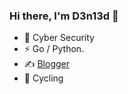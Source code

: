 ### Hi there, I'm D3n13d  👋 

- 🔭 Cyber Security
- ⚡ Go / Python.
- ✍️ [Blogger](https://d3n13d.github.io/)
- 🏃   Cycling
<!--
**D3n13d/D3n13d** is a ✨ _special_ ✨ repository because its `README.md` (this file) appears on your GitHub profile.

Here are some ideas to get you started: 

- 🔭 I’m currently working on ... 
- 🌱 I’m currently learning ... 
- 👯 I’m looking to collaborate on ...
- 🤔 I’m looking for help with ...
- 💬 Ask me about ...
- 📫 How to reach me: ... 
- 😄 Pronouns: ...
- ⚡ Fun fact: ...
-->
